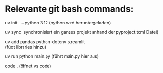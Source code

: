 # Relevante git bash commands:

uv init . --python 3.12 
(python wird heruntergeladen)

uv sync
(synchronisiert ein ganzes projekt anhand der pyproject.toml Datei)

uv add pandas python-dotenv streamlit  
(fügt libraries hinzu)

uv run python main.py
(führt main.py hier aus)

code .
(öffnet vs code)